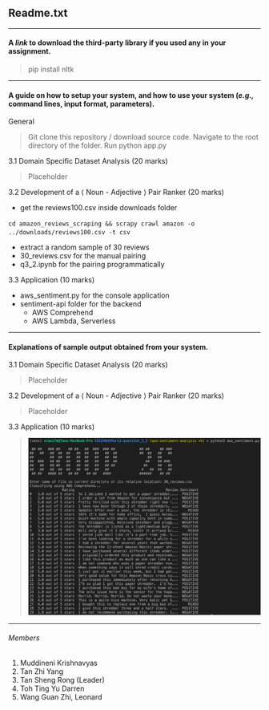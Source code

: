 ## Readme.txt 

____

#### A *link* to download the third-party library if you used any in your assignment.

> pip install nltk

___

#### A guide on how to setup your system, and how to use your system (*e.g.,* command lines, input format, parameters).

General

> Git clone this repository / download source code. Navigate to the root directory of the folder. Run python app.py

3.1 Domain Specific Dataset Analysis (20 marks)

> Placeholder

3.2 Development of a ⟨ Noun - Adjective ⟩ Pair Ranker (20 marks)

- get the reviews100.csv inside downloads folder 

`cd amazon_reviews_scraping && scrapy crawl amazon -o ../downloads/reviews100.csv -t csv` 

- extract a random sample of 30 reviews
- 30_reviews.csv for the manual pairing
- q3_2.ipynb for the pairing programmatically 

3.3 Application (10 marks)

- aws_sentiment.py for the console application
- sentiment-api folder for the backend
  - AWS Comprehend
  - AWS Lambda, Serverless

___

#### Explanations of sample output obtained from your system.

3.1 Domain Specific Dataset Analysis (20 marks)

> Placeholder

3.2 Development of a ⟨ Noun - Adjective ⟩ Pair Ranker (20 marks)

> Placeholder

3.3 Application (10 marks)

> ![q3_3](./question_3_3/q3_3.png)

___

###### Members

1. Muddineni Krishnavyas 
2. Tan Zhi Yang 
3. Tan Sheng Rong (Leader)
4. Toh Ting Yu Darren 
5. Wang Guan Zhi, Leonard